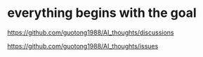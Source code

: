 # everything begins with the goal

https://github.com/guotong1988/AI_thoughts/discussions

https://github.com/guotong1988/AI_thoughts/issues
